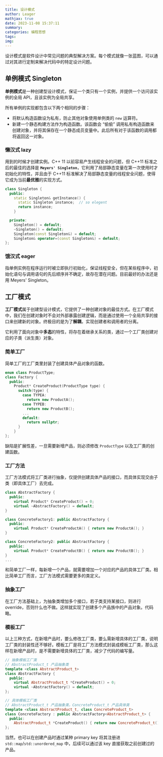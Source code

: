 ```yaml
---
title: 设计模式
author: Leager
mathjax: true
date: 2023-11-08 15:37:11
summary:
categories: 编程思想
tags:
img:
---
```


设计模式是软件设计中常见问题的典型解决方案。每个模式就像一张蓝图，可以通过对其进行定制来解决代码中的特定设计问题。

<!--more-->

## 单例模式 Singleton

**单例模式**是一种创建型设计模式，保证一个类只有一个实例，并提供一个访问该实例的全局 API，且该实例为全局共享。

所有单例的实现都包含以下两个相同的步骤：

- 将默认构造函数设为私有，防止其他对象使用单例类的 `new` 运算符。
- 新建一个静态构建方法作为构造函数。该函数会 “偷偷” 调用私有构造函数来创建对象，并将其保存在一个静态成员变量中。此后所有对于该函数的调用都将返回这一对象。

### 懒汉式 lazy

用到的时候才创建实例。C++ 11 以前容易产生线程安全的问题，但 C++11 标准之后的最佳的选择是 **`Meyers' Singleton`**，它利用了局部静态变量在第一次使用时才初始化的特性，并且由于 C++11 标准解决了局部静态变量的线程安全问题，使得它成为当前**最优雅**的实现方式。

```C++
class Singleton {
  public:
    static Singleton& getInstance() {
      static Singleton instance;  // so elegent
      return instance;
    }

  private:
    Singleton() = default;
    ~Singleton() = default;
    Singleton(const Singleton&) = default;
    Singleton& operator=(const Singleton&) = default;
};
```

### 饿汉式 eager

指单例实例在程序运行时被立即执行初始化，保证线程安全，但在某些程序中，初始化语句与调用语句的先后顺序并不确定，故存在潜在问题。目前最好的办法还是用 Meyers' Singleton。

## 工厂模式

**工厂模式**属于创建型设计模式，它提供了一种创建对象的最佳方式。在工厂模式中，我们在创建对象时不会对外部暴露创建逻辑，而是通过使用一个全局共享的接口来创建新的对象。终极目的是为了**解耦**，实现创建者和调用者的分离。

它利用了面向对象中**多态**的特性，将存在着继承关系的类，通过一个工厂类创建对应的子类（派生类）对象。

### 简单工厂

简单工厂的工厂类里封装了创建具体产品对象的函数。

```C++
enum class ProductType;
class Factory {
  public:
    Product* CreateProduct(ProductType type) {
      switch(type) {
        case TYPEA:
          return new ProductA();
        case TYPEB:
          return new ProductB();
        ...
        default:
          return nullptr;
      }
    }
};
```

缺陷是扩展性差，一旦需要新增产品，则必须修改 `ProductType` 以及工厂类的创建函数。

### 工厂方法

工厂方法模式将工厂类进行抽象，仅提供创建具体产品的接口，而具体实现交由子类（即具体工厂）去完成。

```C++
class AbstractFactory {
  public:
    virtual Product* CreateProduct() = 0;
    virtual ~AbstractFactory() = default;
}

class ConcreteFactory1: public AbstractFactory {
  public:
    virtual Product* CreateProductA() { return new ProductA(); }
}

class ConcreteFactory2: public AbstractFactory {
  public:
    virtual Product* CreateProductB() { return new ProductB(); }
}
...
```

和简单工厂一样，每新增一个产品，就需要增加一个对应的产品的具体工厂类。相比简单工厂而言，工厂方法模式需要更多的类定义。

### 抽象工厂

在工厂方法基础上，为抽象类增加多个接口，若子类支持某接口，则进行 override，否则什么也不做。这样就实现了创建多个产品族中的产品对象。代码略。

### 模板工厂

以上三种方式，在新增产品时，要么修改工厂类，要么需新增具体的工厂类，说明工厂类的封装性还不够好。模板工厂是将工厂方法模式封装成模板工厂类，那么这样在新增产品时，是不需要新增具体的工厂类，减少了代码的编写量。

```C++
// 抽象模板工厂类
// AbstractProduct_t 产品抽象类
template <class AbstractProduct_t>
class AbstractFactory {
  public:
    virtual AbstractProduct_t *CreateProduct() = 0;
    virtual ~AbstractFactory() = default;
};

// 具体模板工厂类
// AbstractProduct_t 产品抽象类，ConcreteProduct_t 产品具体类
template <class AbstractProduct_t, class ConcreteProduct_t>
class ConcreteFactory : public AbstractFactory<AbstractProduct_t> {
  public:
    AbstractProduct_t *CreateProduct() { return new ConcreteProduct_t(); }
};
```

当然，也可以在创建产品时通过某种 primary key 将其注册进 `std::map`/`std::unordered_map` 中，后续可以通过该 key 直接获取之前创建过的产品。